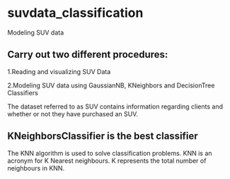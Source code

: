 # suvdata_classification
Modeling SUV data 
## Carry out two different procedures:

1.Reading and visualizing SUV Data

2.Modeling SUV data using GaussianNB, KNeighbors and DecisionTree Classifiers

The dataset referred to as SUV contains information regarding clients and whether or not they have purchased an SUV.

## KNeighborsClassifier is the best classifier
The KNN algorithm is used to solve classification problems. KNN is an acronym for K Nearest neighbours. K represents the total number of neighbours in KNN.

